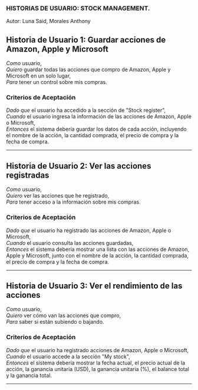### HISTORIAS DE USUARIO: STOCK MANAGEMENT.

Autor: Luna Said, Morales Anthony

## Historia de Usuario 1: Guardar acciones de Amazon, Apple y Microsoft

*Como* usuario,  
*Quiero* guardar todas las acciones que compro de Amazon, Apple y Microsoft en un solo lugar,  
*Para* tener un control sobre mis compras.

### Criterios de Aceptación

*Dado que* el usuario ha accedido a la sección de "Stock register",  
*Cuando* el usuario ingresa la información de las acciones de Amazon, Apple o Microsoft,  
*Entonces* el sistema debería guardar los datos de cada acción, incluyendo el nombre de la acción, la cantidad comprada, el precio de compra y la fecha de compra.


---

## Historia de Usuario 2: Ver las acciones registradas

*Como* usuario,  
*Quiero* ver las acciones que he registrado,  
*Para* tener acceso a la información sobre mis compras.

### Criterios de Aceptación

*Dado que* el usuario ha registrado las acciones de Amazon, Apple o Microsoft,  
*Cuando* el usuario consulta las acciones guardadas,  
*Entonces* el sistema debería mostrar una lista con las acciones de Amazon, Apple y Microsoft, junto con el nombre de la acción, la cantidad comprada, el precio de compra y la fecha de compra.


---
## Historia de Usuario 3: Ver el rendimiento de las acciones

*Como* usuario,  
*Quiero* ver cómo van las acciones que compro,  
*Para* saber si están subiendo o bajando.

### Criterios de Aceptación

*Dado que* el usuario ha registrado acciones de Amazon, Apple o Microsoft,  
*Cuando* el usuario accede a la sección "My stock",  
*Entonces* el sistema debería mostrar la fecha actual, el precio actual de la acción, la ganancia unitaria (USD), la ganancia unitaria (%), el balance total y la ganancia total.


---
